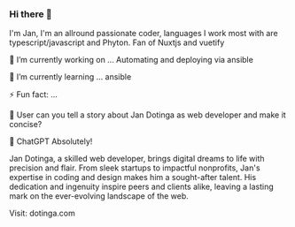 <!-- **Dotjedotcom/Dotjedotcom** is a ✨ _special_ ✨ repository because its `README.md` (this file) appears on your GitHub profile. -->
### Hi there 👋

I'm Jan, I'm an allround passionate coder, languages I work most with are typescript/javascript and Phyton.
Fan of Nuxtjs and vuetify

🔭 I’m currently working on ...
Automating and deploying via ansible

🌱 I’m currently learning ...
ansible

<!--
- 👯 I’m looking to collaborate on ...
- 🤔 I’m looking for help with ...
- 💬 Ask me about ...
- 📫 How to reach me: ...
- 😄 Pronouns: ...

> | dev null
> 
<iframe width="560" height="315" src="https://www.youtube.com/embed/Z0GX2mTUtfo?si=2DsIK1EfWo8ulMvT" title="YouTube video player" frameborder="0" allow="accelerometer; autoplay; clipboard-write; encrypted-media; gyroscope; picture-in-picture; web-share" referrerpolicy="strict-origin-when-cross-origin" allowfullscreen></iframe>
-->

⚡ Fun fact: ...

🤔 User
can you tell a story about Jan Dotinga as web developer and make it concise?

💬 ChatGPT
Absolutely!

Jan Dotinga, a skilled web developer, brings digital dreams to life with precision and flair. From sleek startups to impactful nonprofits, Jan's expertise in coding and design makes him a sought-after talent. His dedication and ingenuity inspire peers and clients alike, leaving a lasting mark on the ever-evolving landscape of the web.

Visit: dotinga.com
